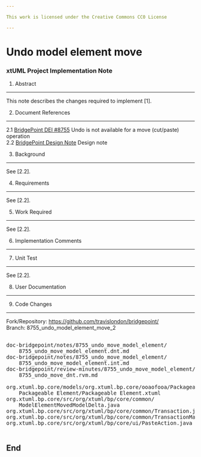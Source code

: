 ```yaml
---

This work is licensed under the Creative Commons CC0 License

---
```


# Undo model element move
### xtUML Project Implementation Note

1. Abstract
-----------
This note describes the changes required to implement [1].

2. Document References
----------------------
<a id="2.1"></a>2.1 [BridgePoint DEI #8755](https://support.onefact.net/issues/8755) Undo is not available for a move (cut/paste) operation  
<a id="2.2"></a>2.2 [BridgePoint Design Note](https://github.com/xtuml/bridgepoint/blob/master/doc-bridgepoint/notes/8755_undo_move_model_element/8755_undo_move_model_element.dnt.md) Design note    

3. Background
-------------
See [2.2].

4. Requirements
---------------
See [2.2].   

5. Work Required
----------------
See [2.2].   

6. Implementation Comments
--------------------------

7. Unit Test
------------
See [2.2].   

8. User Documentation
--------------------- 

9. Code Changes
---------------
Fork/Repository: https://github.com/travislondon/bridgepoint/   
Branch: 8755_undo_model_element_move_2   

<pre>

doc-bridgepoint/notes/8755_undo_move_model_element/
    8755_undo_move_model_element.dnt.md
doc-bridgepoint/notes/8755_undo_move_model_element/
    8755_undo_move_model_element.int.md
doc-bridgepoint/review-minutes/8755_undo_move_model_element/
    8755_undo_move_dnt.rvm.md

org.xtuml.bp.core/models/org.xtuml.bp.core/ooaofooa/Packageable Element/
    Packageable Element/Packageable Element.xtuml
org.xtuml.bp.core/src/org/xtuml/bp/core/common/
    ModelElementMovedModelDelta.java
org.xtuml.bp.core/src/org/xtuml/bp/core/common/Transaction.java
org.xtuml.bp.core/src/org/xtuml/bp/core/common/TransactionManager.java
org.xtuml.bp.core/src/org/xtuml/bp/core/ui/PasteAction.java

</pre>

End
---

